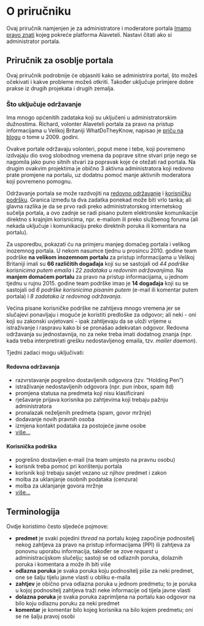 # O priručniku

Ovaj priručnik namjenjen je za administratore i moderatore portala [Imamo pravo znati][IPZ] kojeg pokreće platforma Alaveteli. Nastavi čitati ako si administrator portala.

## Priručnik za osoblje portala
Ovaj priručnik podrobnije će objasniti kako se administrira portal, što možeš očekivati i kakve probleme možeš otkriti. Također uključuje primjere dobre prakse iz drugih projekata i drugih zemalja.

### Što uključuje održavanje
Ima mnogo općenitih zadataka koji su uključeni u administratorskim dužnostima. Richard, volonter Alaveteli portala za pravo na pristup informacijama u Velikoj Britaniji WhatDoTheyKnow, napisao je [priču na blogu][richard-blog-2009] o tome u 2009. godini.

Ovakve portale održavaju volonteri, poput mene i tebe, koji povremeno izdvajaju dio svog slobodnog vremena da poprave sitne stvari prije nego se nagomila jako puno sitnih stvari za popravak koje će otežati rad portala. Na drugim ovakvim projektima je obično 3 aktivna administratora koji redovno prate promjene na portalu, uz dodatnu pomoć manje aktivnih moderatora koji povremeno pomognu.

Održavanje portala se može razdvojiti na [redovno održavanje][maintenance] i [korisničku podršku][user-support]. Granica između ta dva zadatka ponekad može biti vrlo tanka; ali glavna razlika je da se prvo radi preko administratorskog internetskog sučelja portala, a ovo zadnje se radi pisano putem elektronske komunikacije direktno s krajnjim korisnicima, npr. e-mailom ili preko službenog foruma (ali nekada uključuje i komunikaciju preko direktnih poruka ili komentara na portalu).

Za usporedbu, pokazati ću na primjeru manjeg domaćeg portala i velikog inozemnog portala. U nekom nasumce tjednu u prosincu 2010. godine team podrške **na velikom inozemnom portalu** za pristup informacijama u Velikoj Britaniji imali su **66 različitih događaja** koji su se sastojali od *44 podrške korisnicima putem emaila* i *22 zadataka u redovnim održavanjima*. Na **manjem domaćem portalu** za pravo na pristup informacijama, u jednom tjednu u rujnu 2015. godine team podrške imao je **14 događaja** koji su se sastojali od *6 podrške korisnicima pisanim putem* (e-mail ili komentar putem portala) i *8 zadataka iz redovnog održavanja*.

Većina pisane korisničke podrške ne zahtijeva mnogo vremena jer se slučajevi ponavljaju i moguće je koristiti predloške za odgovor; ali neki - oni koji su zakonski uvjetovani - ipak zahtijevaju da se uloži vrijeme u istraživanje i raspravu kako bi se pronašao adekvatan odgovor. Redovna održavanja su jednostavnija, no za neke treba imati dodatnog znanja (npr. kada treba interpretirati grešku nedostavljenog emaila, tzv. *mailer daemon*).

Tjedni zadaci mogu uključivati:

#### Redovna održavanja
- razvrstavanje pogrešno dostavljenih odgovora (tzv. “Holding Pen”)
- istraživanje nedostavljenih odgovora (npr. pun inbox, spam itd)
- promjena statusa na predmeta koji nisu klasificirani
- rješavanje prijava korisnika po zahtjevima koji trebaju pažnju administratora
- pronalazak neželjenih predmeta (spam, govor mržnje)
- dodavanje novih pravnih osoba
- izmjena kontakt podataka za postojeće javne osobe
- [više...][maintenance]

#### Korisnička podrška
- pogrešno dostavljen e-mail (na team umjesto na pravnu osobu)
- korisnik treba pomoć pri korištenju portala
- korisnik koji trebaju savjet vezano uz njihov predmet i zakon
- molba za uklanjanje osobnih podataka (cenzura)
- molba za uklanjanje govora mržnje
- [više...][user-support]

## Terminologija

Ovdje koristimo često sljedeće pojmove:

- **predmet** je svaki pojedini *thread* na portalu kojeg započinje podnositelj nekog zahtjeva za pravo na pristup informacijama (PPI) ili zahtjeva za ponovnu uporabu informacija, također se zove *request* u administracijskom slučelju; sastoji se od odlaznih poruka, dolaznih poruka i komentara a može ih biti više
- **odlazna poruka** je svaka poruka koju podnositelj piše za neki predmet, one se šalju tijelu javne vlasti u obliku e-maila
- **zahtjev** je obično prva odlazna poruka u jednom predmetu; to je poruka u kojoj podnositelj zahtjeva traži neke informacije od tijela javne vlasti
- **dolazna poruka** je svaka poruka zaprimljena na portalu kao odgovor na bilo koju odlaznu poruku za neki predmet
- **komentar** je komentar bilo kojeg korisnika na bilo kojem predmetu; oni se ne šalju pravoj osobi

[richard-blog-2009]:    https://www.mysociety.org/2009/10/13/behind-whatdotheyknow/
[maintenance]:          /2017/09/17/odrzavanje.html
[user-support]:         /2017/09/16/korisnicka-podrska.html
[IPZ]:                  https://imamopravoznati.org
